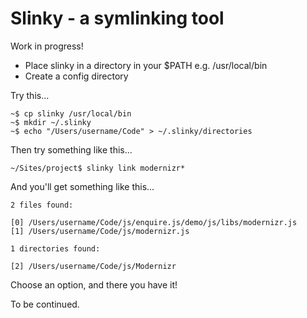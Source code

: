 # Slinky - a symlinking tool

Work in progress!

- Place slinky in a directory in your $PATH e.g. /usr/local/bin
- Create a config directory

Try this...

    ~$ cp slinky /usr/local/bin
    ~$ mkdir ~/.slinky
    ~$ echo "/Users/username/Code" > ~/.slinky/directories
    
Then try something like this...

    ~/Sites/project$ slinky link modernizr*
    
And you'll get something like this...

    2 files found:

    [0] /Users/username/Code/js/enquire.js/demo/js/libs/modernizr.js
    [1] /Users/username/Code/js/modernizr.js

    1 directories found:

    [2] /Users/username/Code/js/Modernizr
    
Choose an option, and there you have it!

To be continued.
